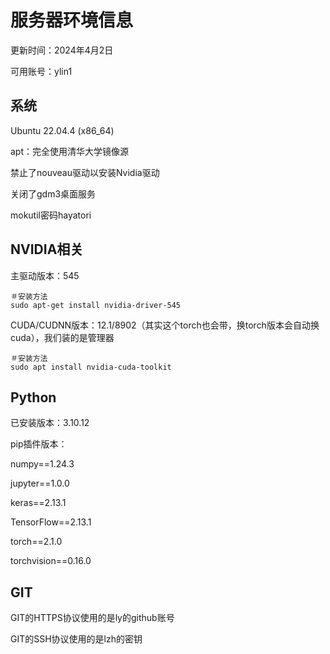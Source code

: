 # 服务器环境信息

更新时间：2024年4月2日

可用账号：ylin1

## 系统

Ubuntu 22.04.4 (x86_64)

apt：完全使用清华大学镜像源

禁止了nouveau驱动以安装Nvidia驱动

关闭了gdm3桌面服务

mokutil密码hayatori

## NVIDIA相关

主驱动版本：545

```
＃安装方法
sudo apt-get install nvidia-driver-545
```

CUDA/CUDNN版本：12.1/8902（其实这个torch也会带，换torch版本会自动换cuda），我们装的是管理器

```
＃安装方法
sudo apt install nvidia-cuda-toolkit
```

## Python

已安装版本：3.10.12

pip插件版本：

numpy==1.24.3

jupyter==1.0.0

keras==2.13.1

TensorFlow==2.13.1

torch==2.1.0

torchvision==0.16.0

## GIT

GIT的HTTPS协议使用的是ly的github账号

GIT的SSH协议使用的是lzh的密钥
